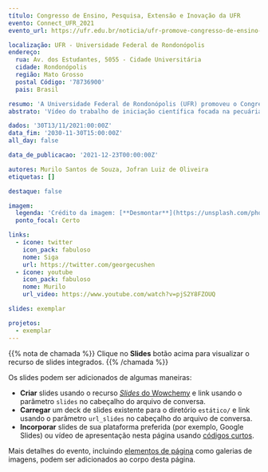 ```yaml
---
título: Congresso de Ensino, Pesquisa, Extensão e Inovação da UFR
evento: Connect_UFR_2021
evento_url: https://ufr.edu.br/noticia/ufr-promove-congresso-de-ensino-pesquisa-extensao-e-inovacao-da-ufr-connect-ufr-2021/

localização: UFR - Universidade Federal de Rondonópolis
endereço:
  rua: Av. dos Estudantes, 5055 - Cidade Universitária
  cidade: Rondonópolis
  região: Mato Grosso
  postal Código: '78736900'
  pais: Brasil

resumo: 'A Universidade Federal de Rondonópolis (UFR) promoveu o Congresso de Ensino, Pesquisa, Extensão e Inovação da UFR (Connect UFR 2021).'
abstrato: 'Vídeo do trabalho de iniciação científica focada na pecuária de precisão utilizando visão computacional, apresentado no Congresso de Ensino, Pesquisa, Extensão e Inovação “UFR - Connect_UFR_2021”. Realizado na Universidade Federal de Rondonópolis, orientado pelo professor Dr. Jofran Luiz de Oliveira.'

dados: '30T13/11/2021:00:00Z'
data_fim: '2030-11-30T15:00:00Z'
all_day: false

data_de_publicacao: '2021-12-23T00:00:00Z'

autores: Murilo Santos de Souza, Jofran Luiz de Oliveira
etiquetas: []

destaque: false

imagem:
  legenda: 'Crédito da imagem: [**Desmontar**](https://unsplash.com/photos/bzdhc5b3Bxs)'
  ponto_focal: Certo

links:
  - ícone: twitter
    icon_pack: fabuloso
    nome: Siga
    url: https://twitter.com/georgecushen
  - ícone: youtube
    icon_pack: fabuloso
    nome: Murilo
    url_video: https://www.youtube.com/watch?v=pjS2Y8FZOUQ

slides: exemplar

projetos:
  - exemplar
---
```


{{% nota de chamada %}}
Clique no **Slides** botão acima para visualizar o recurso de slides integrados.
{{% /chamada %}}

Os slides podem ser adicionados de algumas maneiras:

- **Criar** slides usando o recurso [_Slides_ do Wowchemy](https://wowchemy.com/docs/managing-content/#create-slides) e link usando o parâmetro `slides` no cabeçalho do arquivo de conversa.
- **Carregar** um deck de slides existente para o diretório `estático/` e link usando o parâmetro `url_slides` no cabeçalho do arquivo de conversa.
- **Incorporar** slides de sua plataforma preferida (por exemplo, Google Slides) ou vídeo de apresentação nesta página usando [códigos curtos](https://wowchemy.com/docs/writing-markdown-latex/).

Mais detalhes do evento, incluindo [elementos de página](https://wowchemy.com/docs/writing-markdown-latex/) como galerias de imagens, podem ser adicionados ao corpo desta página.
